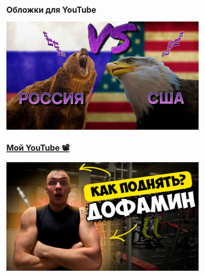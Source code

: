 ## Обложки для YouTube

![Alt text](prevyu.jpg)

## [Мой YouTube 📽️](https://www.youtube.com/@Yawnmain/videos)

![Alt text](znak.png)
